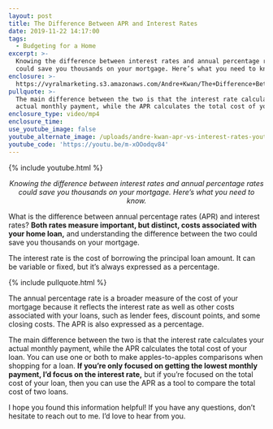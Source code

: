 ```yaml
---
layout: post
title: The Difference Between APR and Interest Rates
date: 2019-11-22 14:17:00
tags:
  - Budgeting for a Home
excerpt: >-
  Knowing the difference between interest rates and annual percentage rates
  could save you thousands on your mortgage. Here’s what you need to know.
enclosure: >-
  https://vyralmarketing.s3.amazonaws.com/Andre+Kwan/The+Difference+Between+APR+and+Interest+Rates.mp4
pullquote: >-
  The main difference between the two is that the interest rate calculates your
  actual monthly payment, while the APR calculates the total cost of your loan.
enclosure_type: video/mp4
enclosure_time:
use_youtube_image: false
youtube_alternate_image: /uploads/andre-kwan-apr-vs-interest-rates-youtube.png
youtube_code: 'https://youtu.be/m-xOOodqv84'
---
```


{% include youtube.html %}

<p style="text-align: center;"><em>Knowing the difference between interest rates and annual percentage rates could save you thousands on your mortgage. Here’s what you need to know.</em></p>

What is the difference between annual percentage rates (APR) and interest rates? **Both rates measure important, but distinct, costs associated with your home loan,** and understanding the difference between the two could save you thousands on your mortgage.&nbsp;

The interest rate is the cost of borrowing the principal loan amount. It can be variable or fixed, but it’s always expressed as a percentage.

{% include pullquote.html %}

The annual percentage rate is a broader measure of the cost of your mortgage because it reflects the interest rate as well as other costs associated with your loans, such as lender fees, discount points, and some closing costs. The APR is also expressed as a percentage.

The main difference between the two is that the interest rate calculates your actual monthly payment, while the APR calculates the total cost of your loan. You can use one or both to make apples-to-apples comparisons when shopping for a loan. **If you’re only focused on getting the lowest monthly payment, I’d focus on the interest rate,** but if you’re focused on the total cost of your loan, then you can use the APR as a tool to compare the total cost of two loans.

I hope you found this information helpful\! If you have any questions, don’t hesitate to reach out to me. I’d love to hear from you.